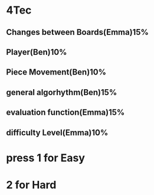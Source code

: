 # 4Tec
## Changes between Boards(Emma)15%
## Player(Ben)10%
## Piece Movement(Ben)10%
## general algorhythm(Ben)15%
## evaluation function(Emma)15%
## difficulty Level(Emma)10%
#  press 1 for Easy 
#  2 for Hard
